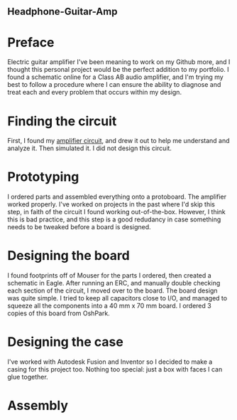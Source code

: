 ## Headphone-Guitar-Amp
# Preface
Electric guitar amplifier
I've been meaning to work on my Github more, and I thought this personal project would be the perfect addition to my portfolio. I found a schematic online for a Class AB audio amplifier, and I'm trying my best to follow a procedure where I can ensure the ability to diagnose and treat each and every problem that occurs within my design.

# Finding the circuit
First, I found my [amplifier circuit](http://www.generalguitargadgets.com/pdf/ggg_mxr_hpamp_sc.pdf), and drew it out to help me understand and analyze it. Then simulated it. I did not design this circuit.

# Prototyping
I ordered parts and assembled everything onto a protoboard. The amplifier worked properly. I've worked on projects in the past where I'd skip this step, in faith of the circuit I found working out-of-the-box. However, I think this is bad practice, and this step is a good redudancy in case something needs to be tweaked before a board is designed.

# Designing the board
I found footprints off of Mouser for the parts I ordered, then created a schematic in Eagle. After running an ERC, and manually double checking each section of the circuit, I moved over to the board. The board design was quite simple. I tried to keep all capacitors close to I/O, and managed to squeeze all the components into a 40 mm x 70 mm board. I ordered 3 copies of this board from OshPark.

# Designing the case
I've worked with Autodesk Fusion and Inventor so I decided to make a casing for this project too. Nothing too special: just a box with faces I can glue together.

# Assembly
